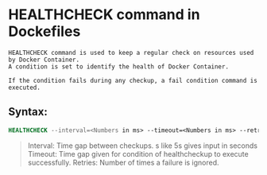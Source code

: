 # HEALTHCHECK command in Dockefiles
```
HEALTHCHECK command is used to keep a regular check on resources used by Docker Container.
A condition is set to identify the health of Docker Container.

If the condition fails during any checkup, a fail condition command is executed.
```

## Syntax:
```Dockerfile
HEALTHCHECK --interval=<Numbers in ms> --timeout=<Numbers in ms> --retries=<number of retries> <command to check health of container> || <Command to be executed on failure>
```
> Interval: Time gap between checkups. <Number>s like 5s gives input in seconds
> Timeout: Time gap given for condition of healthcheckup to execute successfully.
> Retries: Number of times a failure is ignored.

